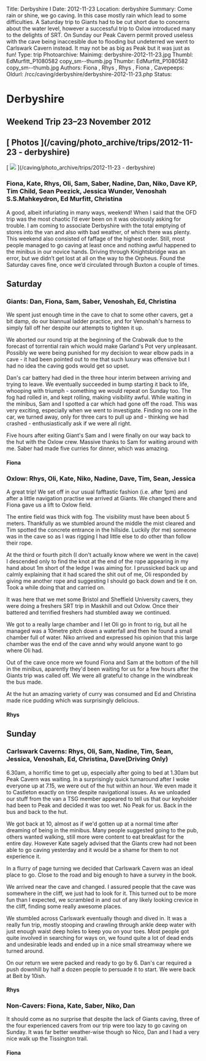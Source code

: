 Title: Derbyshire I
Date: 2012-11-23
Location: derbyshire
Summary: Come rain or shine, we go caving. In this case mostly rain which lead to some difficulties. A Saturday trip to Giants had to be cut short due to concerns about the water level, however a successful trip to Oxlow introduced many to the delights of SRT. On Sunday our Peak Cavern permit proved useless with the cave being inaccesible due to flooding but undeterred we went to Carlswark Cavern instead. It may not be as big as Peak but it was just as fun!
Type: trip
Photoarchive:
Mainimg: derbyshire-2012-11-23.jpg
Thumbl: EdMurfitt_P1080582 copy_sm--thumb.jpg
Thumbr: EdMurfitt_P1080582 copy_sm--thumb.jpg
Authors: 
Fiona, 
Rhys, 
Rhys, 
Fiona, 
Cavepeeps:
Oldurl: /rcc/caving/derbyshire/derbyshire-2012-11-23.php
Status:

#  Derbyshire 

##  Weekend Trip 23–23 November 2012 

##  [ Photos ](/caving/photo_archive/trips/2012-11-23 - derbyshire)

[ ![](derbyshire-2012-11-23.jpg) ](/caving/photo_archive/trips/2012-11-23 - derbyshire)

###  Fiona, Kate, Rhys, Oli, Sam, Saber, Nadine, Dan, Niko, Dave KP, Tim Child, Sean Peezick, Jessica Wunder, Venoshah S.S.Mahkeydron, Ed Murfitt, Christina 

A good, albeit infuriating in many ways, weekend! When I said that the OFD trip was the most chaotic I’d ever been on it was obviously asking for trouble. I am coming to associate Derbyshire with the total emptying of stores into the van and also with bad weather, of which there was plenty. This weekend also consisted of faffage of the highest order. Still, most people managed to go caving at least once and nothing awful happened to the minibus in our novice hands. Driving through Knightsbridge was an error, but we didn’t get lost at all on the way to the Orpheus. Found the Saturday caves fine, once we’d circulated through Buxton a couple of times. 

##  Saturday 

###  Giants: Dan, Fiona, Sam, Saber, Venoshah, Ed, Christina 

We spent just enough time in the cave to chat to some other cavers, get a bit damp, do our biannual ladder practice, and for Venoshah's harness to simply fall off her despite our attempts to tighten it up. 

We aborted our round trip at the beginning of the Crabwalk due to the forecast of torrential rain which would make Garland's Pot very unpleasant. Possibly we were being punished for my decision to wear elbow pads in a cave - it had been pointed out to me that such luxury was offensive but I had no idea the caving gods would get so upset. 

Dan's car battery had died in the three hour interim between arriving and trying to leave. We eventually succeeded in bump starting it back to life, whooping with triumph - something we would repeat on Sunday too. The fog had rolled in, and kept rolling, making visibility awful. While waiting in the minibus, Sam and I spotted a car which had gone off the road. This was very exciting, especially when we went to investigate. Finding no one in the car, we turned away, only for three cars to pull up and - thinking we had crashed - enthusiastically ask if we were all right. 

Five hours after exiting Giant's Sam and I were finally on our way back to the hut with the Oxlow crew. Massive thanks to Sam for waiting around with me. Saber had made five curries for dinner, which was amazing. 

####  Fiona 

###  Oxlow: Rhys, Oli, Kate, Niko, Nadine, Dave, Tim, Sean, Jessica 

A great trip! We set off in our usual fafftastic fashion (i.e. after 1pm) and after a little navigation practise we arrived at Giants. We changed there and Fiona gave us a lift to Oxlow field. 

The entire field was thick with fog. The visibility must have been about 5 meters. Thankfully as we stumbled around the middle the mist cleared and Tim spotted the concrete entrance in the hillside. Luckily (for me) someone was in the cave so as I was rigging I had little else to do other than follow their rope. 

At the third or fourth pitch (I don't actually know where we went in the cave) I descended only to find the knot at the end of the rope appearing in my hand about 1m short of the ledge I was aiming for. I prussicked back up and calmly explaining that it had scared the shit out of me, Oli responded by giving me another rope and suggesting I should go back down and tie it on. Took a while doing that and carried on. 

It was here that we met some Bristol and Sheffield University cavers, they were doing a freshers SRT trip in Maskhill and out Oxlow. Once their battered and terrified freshers had stumbled away we continued. 

We got to a really large chamber and I let Oli go in front to rig, but all he managed was a 10metre pitch down a waterfall and then he found a small chamber full of water. Niko arrived and expressed his opinion that this large chamber was the end of the cave annd why would anyone want to go where Oli had. 

Out of the cave once more we found Fiona and Sam at the bottom of the hill in the minibus, aparently they'd been waiting for us for a few hours after the Giants trip was called off. We were all grateful to change in the windbreak the bus made. 

At the hut an amazing variety of curry was consumed and Ed and Christina made rice pudding which was surprisingly delicious. 

####  Rhys 

##  Sunday 

###  Carlswark Caverns: Rhys, Oli, Sam, Nadine, Tim, Sean, Jessica, Venoshah, Ed, Christina, Dave(Driving Only) 

6.30am, a horrific time to get up, especially after going to bed at 1.30am but Peak Cavern was waiting. In a surprisingly quick turnaround after I woke everyone up at 7.15, we were out of the hut within an hour. We even made it to Castleton exactly on time despite navigational issues. As we unloaded our stuff from the van a TSG member appeared to tell us that our keyholder had been to Peak and decided it was too wet. No Peak for us. Back in the bus and back to the hut. 

We got back at 10, almost as if we'd gotten up at a normal time after dreaming of being in the minibus. Many people suggested going to the pub, others wanted walking, still more were content to eat breakfast for the entire day. However Kate sagely advised that the Giants crew had not been able to go caving yesterday and it would be a shame for them to not experience it. 

In a flurry of page turning we decided that Carlswark Cavern was an ideal place to go. Close to the road and big enough to have a survey in the book. 

We arrived near the cave and changed. I assured people that the cave was somewhere in the cliff, we just had to look for it. This turned out to be more fun than I expected, we scrambled in and out of any likely looking crevice in the cliff, finding some really awesome places. 

We stumbled across Carlswark eventually though and dived in. It was a really fun trip, mostly stooping and crawling through ankle deep water with just enough waist deep holes to keep you on your toes. Most people got quite involved in searching for ways on, we found quite a lot of dead ends and undesirable leads and ended up in a nice small streamway where we turned around. 

On our return we were packed and ready to go by 6. Dan's car required a push downhill by half a dozen people to persuade it to start. We were back at Beit by 10ish. 

####  Rhys 

###  Non-Cavers: Fiona, Kate, Saber, Niko, Dan 

It should come as no surprise that despite the lack of Giants caving, three of the four experienced cavers from our trip were too lazy to go caving on Sunday. It was far better weather-wise though so Nico, Dan and I had a very nice walk up the Tissington trail. 

####  Fiona 
